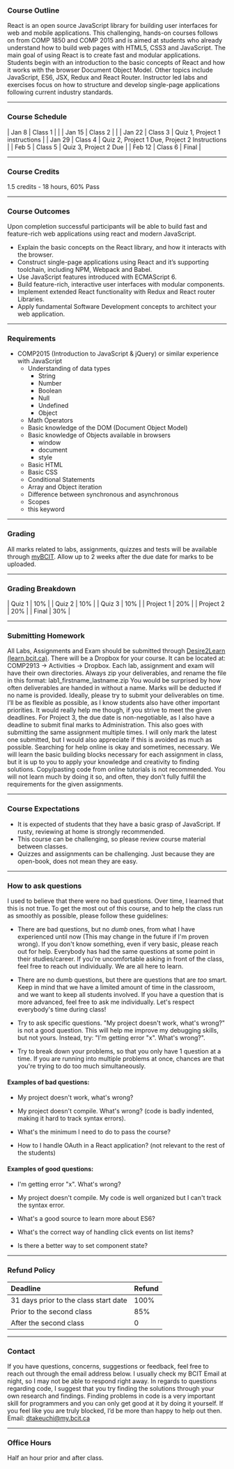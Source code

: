 ### Course Outline

React is an open source JavaScript library for building user interfaces for web and mobile applications.
This challenging, hands-on courses follows on from COMP 1850 and COMP 2015 and is aimed at students who already understand how to build web pages with HTML5, CSS3 and JavaScript.
The main goal of using React is to create fast and modular applications. Students begin with an introduction to the basic concepts of React and how it works with the browser Document Object Model. Other topics include JavaScript, ES6, JSX, Redux and React Router.
Instructor led labs and exercises focus on how to structure and develop single-page applications following current industry standards.

---

### Course Schedule

| Jan 8  | Class 1  |                                                |
| Jan 15 | Class 2  |                                                |
| Jan 22 | Class 3  | Quiz 1, Project 1 instructions                 |
| Jan 29 | Class 4  | Quiz 2, Project 1 Due, Project 2 Instructions  |
| Feb 5  | Class 5  | Quiz 3, Project 2 Due                          |
| Feb 12 | Class 6  | Final                                          |

---

### Course Credits
1.5 credits - 18 hours, 60% Pass

---

### Course Outcomes
Upon completion successful participants will be able to build fast and feature-rich web applications using react and modern JavaScript.

- Explain the basic concepts on the React library, and how it interacts with the browser.
- Construct single-page applications using React and it’s supporting toolchain, including NPM, Webpack and Babel.
- Use JavaScript features introduced with ECMAScript 6.
- Build feature-rich, interactive user interfaces with modular components.
- Implement extended React functionality with Redux and React router Libraries.
- Apply fundamental Software Development concepts to architect your web application.

---

### Requirements
- COMP2015 (Introduction to JavaScript & jQuery) or similar experience with JavaScript
  - Understanding of data types
    - String
    - Number
    - Boolean
    - Null
    - Undefined
    - Object
  - Math Operators
  - Basic knowledge of the DOM (Document Object Model)
  - Basic knowledge of Objects available in browsers
    - window
    - document
    - style
  - Basic HTML
  - Basic CSS
  - Conditional Statements
  - Array and Object iteration
  - Difference between synchronous and asynchronous
  - Scopes
  - this keyword

---

### Grading
All marks related to labs, assignments, quizzes and tests will be available through [myBCIT](my.bcit.ca). Allow up to 2 weeks after the due date for marks to be uploaded.

---

### Grading Breakdown

| Quiz 1      | 10%   |
| Quiz 2      | 10%   |
| Quiz 3      | 10%   |
| Project 1   | 20%   |
| Project 2   | 20%   |
| Final       | 30%   |

---

### Submitting Homework
All Labs, Assignments and Exam should be submitted through [Desire2Learn (learn.bcit.ca)](learn.bcit.ca).
There will be a Dropbox for your course. It can be located at: COMP2913 -> Activities -> Dropbox. Each lab, assignment and exam will have their own directories. Always zip your deliverables, and rename the file in this format: lab1_firstname_lastname.zip
You would be surprised by how often deliverables are handed in without a name. Marks will be deducted if no name is provided.
Ideally, please try to submit your deliverables on time. I’ll be as flexible as possible, as I know students also have other important priorities. It would really help me though, if you strive to meet the given deadlines. For Project 3, the due date is non-negotiable, as I also have a deadline to submit final marks to Administration.
This also goes with submitting the same assignment multiple times. I will only mark the latest one submitted, but I would also appreciate if this is avoided as much as possible.
Searching for help online is okay and sometimes, necessary. We will learn the basic building blocks necessary for each assignment in class, but it is up to you to apply your knowledge and creativity to finding solutions.
Copy/pasting code from online tutorials is not recommended. You will not learn much by doing it so, and often, they don't fully fulfill the requirements for the given assignments.

---

### Course Expectations
- It is expected of students that they have a basic grasp of JavaScript. If rusty, reviewing at home is strongly recommended.
- This course can be challenging, so please review course material between classes.
- Quizzes and assignments can be challenging. Just because they are open-book, does not mean they are easy.

---

### How to ask questions

I used to believe that there were no bad questions. Over time, I learned that this is not true.
To get the most out of this course, and to help the class run as smoothly as possible, please follow these guidelines:

- There are bad questions, but no *dumb* ones, from what I have experienced until now (This may change in the future if I'm proven wrong). If you don't know something, even if very basic, please reach out for help. Everybody has had the same questions at some point in their studies/career. If you're uncomfortable asking in front of the class, feel free to reach out individually. We are all here to learn.

- There are no dumb questions, but there are questions that are *too* smart. Keep in mind that we have a limited amount of time in the classroom, and we want to keep all students involved. If you have a question that is more advanced, feel free to ask me individually. Let's respect everybody's time during class!

- Try to ask specific questions. "My project doesn't work, what's wrong?" is not a good question. This will help me improve my debugging skills, but not yours. Instead, try: "I'm getting error "x". What's wrong?".

- Try to break down your problems, so that you only have 1 question at a time. If you are running into multiple problems at once, chances are that you're trying to do too much simultaneously.

#### Examples of bad questions:

- My project doesn't work, what's wrong?

- My project doesn't compile. What's wrong? (code is badly indented, making it hard to track syntax errors).

- What's the minimum I need to do to pass the course?

- How to I handle OAuth in a React application? (not relevant to the rest of the students)

#### Examples of good questions:

- I'm getting error "x". What's wrong?

- My project doesn't compile. My code is well organized but I can't track the syntax error.

- What's a good source to learn more about ES6?

- What's the correct way of handling click events on list items?

- Is there a better way to set component state?

---

### Refund Policy

| Deadline                              | Refund |
| :------------------------------------ | :----- |
| 31 days prior to the class start date | 100%   |
| Prior to the second class             | 85%    |
| After the second class                | 0      |

---

### Contact
If you have questions, concerns, suggestions or feedback, feel free to reach out through the email address below. I usually check my BCIT Email at night, so I may not be able to respond right away.
In regards to questions regarding code, I suggest that you try finding the solutions through your own research and findings. Finding problems in code is a very important skill for programmers and you can only get good at it by doing it yourself. If you feel like you are truly blocked, I’d be more than happy to help out then.
Email: [dtakeuchi@my.bcit.ca](mailto:dtakeuchi@my.bcit.ca)

---

### Office Hours
Half an hour prior and after class.
